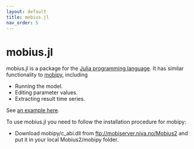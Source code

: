 ```yaml
---
layout: default
title: mobius.jl
nav_order: 5
---
```


# mobius.jl

mobius.jl is a package for the [Julia programming language](https://julialang.org/). It has similar functionality to [mobipy](../mobipydocs/mobipy.html), including

- Running the model.
- Editing parameter values.
- Extracting result time series.

See [an example here](https://github.com/NIVANorge/Mobius2/blob/main/example_notebooks/basic_julia.ipynb).

To use mobius.jl you need to follow the installation procedure for mobipy:
- Download mobipy/c_abi.dll from ftp://mobiserver.niva.no/Mobius2 and put it in your local Mobius2/mobipy folder.
